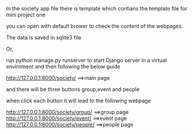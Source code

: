 
In the society app file there is template which contians the template file for mini project one

you can open with default brower to check the content of the webpages. 

The data is saved in sqlite3 file 



Or,

run python manage.py runserver to start Django server in a virtual envirnment and then following the below guide

http://127.0.0.1:8000/society/ ==>main page

and there will be  three buttons group,event and people

when click each button it will lead to the following webpage

http://127.0.0.1:8000/society/group/ ==>group page
http://127.0.0.1:8000/society/event/ ==>event page
http://127.0.0.1:8000/society/people/ ==>people page

